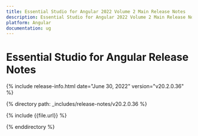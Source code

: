 ```yaml
---
title: Essential Studio for Angular 2022 Volume 2 Main Release Notes  
description: Essential Studio for Angular 2022 Volume 2 Main Release Notes  
platform: Angular
documentation: ug
---
```


# Essential Studio for Angular  Release Notes  

{% include release-info.html date="June 30, 2022"  version="v20.2.0.36" %} 

{% directory path: _includes/release-notes/v20.2.0.36 %}

{% include {{file.url}} %}

{% enddirectory %}